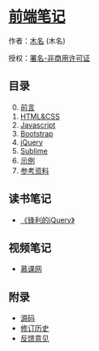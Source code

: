 # [前端笔记]()

作者：[木名](https://github.com/mumingv) (木名)

授权：<a rel="license" href="http://creativecommons.org/licenses/by-nc/4.0/">署名-非商用许可证</a>

## 目录
0. [前言](#README)
0. [HTML&CSS](#docs/htmlcss)
0. [Javascript](#docs/js)
0. [Bootstrap](#docs/bootstrap)
0. [jQuery](#docs/jquery)
0. [Sublime](#docs/sublime)
0. [示例](#docs/demo)
0. [参考资料](#docs/reference)


## 读书笔记
- [《锋利的jQuery》](#docs/book_sharp_jquery)

## 视频笔记
- [慕课网](#docs/video_imooc)


## 附录 
- [源码](https://github.com/mumingv/gitreposity)
- [修订历史](https://github.com/mumingv/gitreposity/commits/master)
- [反馈意见](https://github.com/mumingv/gitreposity/issues)

